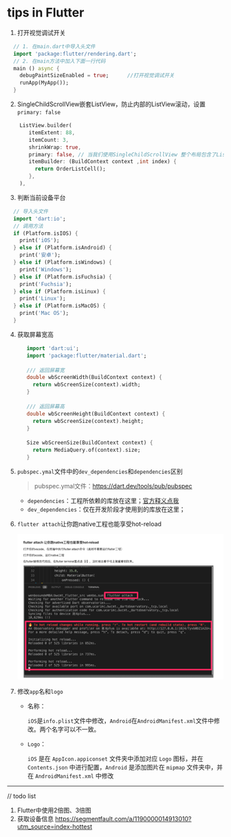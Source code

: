 # tips in Flutter

1. 打开视觉调试开关

  ```dart
    // 1. 在main.dart中导入头文件
    import 'package:flutter/rendering.dart';
    // 2. 在main方法中加入下面一行代码
    main () async {
      debugPaintSizeEnabled = true;      //打开视觉调试开关
      runApp(MyApp());
    } 
  ```

2. SingleChildScrollView嵌套ListView，防止内部的ListView滚动，设置`primary: false`

  ```dart
      ListView.builder(
         itemExtent: 88,
         itemCount: 3,
         shrinkWrap: true,
         primary: false, // 当我们使用SingleChildScrollView 整个布局包含了ListView 滑动时会产生冲突 滚动卡顿，不流畅。要关闭这个属性
         itemBuilder: (BuildContext context ,int index) {
           return OrderListCell();
         },
      ),
  ```

3. 判断当前设备平台

  ```dart
    // 导入头文件
    import 'dart:io';
    // 调用方法
    if (Platform.isIOS) {
      print('iOS');
    } else if (Platform.isAndroid) {
      print('安卓');
    } else if (Platform.isWindows) {
      print('Windows');
    } else if (Platform.isFuchsia) {
      print('Fuchsia');
    } else if (Platform.isLinux) {
      print('Linux');
    } else if (Platform.isMacOS) {
      print('Mac OS');
    }
  ```

4. 获取屏幕宽高
   
   ```dart
      import 'dart:ui';
      import 'package:flutter/material.dart';

      /// 返回屏幕宽
      double wbScreenWidth(BuildContext context) {
        return wbScreenSize(context).width;
      }

      /// 返回屏幕高
      double wbScreenHeight(BuildContext context) {
        return wbScreenSize(context).height;
      }

      Size wbScreenSize(BuildContext context) {
        return MediaQuery.of(context).size;
      }
   ```
   
5. `pubspec.ymal`文件中的`dev_dependencies`和`dependencies`区别

    > pubspec.ymal文件：https://dart.dev/tools/pub/pubspec

    + `dependencies`：工程所依赖的库放在这里；[官方释义点我](https://dart.dev/tools/pub/pubspec#dependencies)
    + `dev_dependencies`：仅在开发阶段才使用到的库放在这里；

6. `flutter attach`让你跑native工程也能享受hot-reload
   
   ![flutter-attach](../../src/imgs/flutter/flutter-attach.png)

7. 修改`app`名和`logo`

    - 名称：
    
      `iOS`是`info.plist`文件中修改，`Android`在`AndroidManifest.xml`文件中修改。两个名字可以不一致。

    - `Logo`：
    
      `iOS` 是在 `AppIcon.appiconset` 文件夹中添加对应 `Logo` 图标，并在 `Contents.json` 中进行配置，`Android` 是添加图片在 `mipmap` 文件夹中，并在 `AndroidManifest.xml` 中修改 
   
---
// todo list

1. Flutter中使用2倍图、3倍图
2. 获取设备信息 https://segmentfault.com/a/1190000014913010?utm_source=index-hottest



